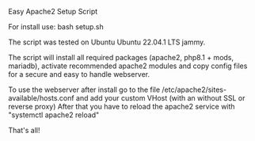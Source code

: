 Easy Apache2 Setup Script

For install use: bash setup.sh

The script was tested on Ubuntu Ubuntu 22.04.1 LTS jammy.

The script will install all required packages (apache2, php8.1 + mods, mariadb), activate recommended apache2 modules and copy config files for a secure and easy to handle webserver.

To use the webserver after install go to the file /etc/apache2/sites-available/hosts.conf and add your custom VHost (with an without SSL or reverse proxy)
After that you have to reload the apache2 service with "systemctl apache2 reload"

That's all!
